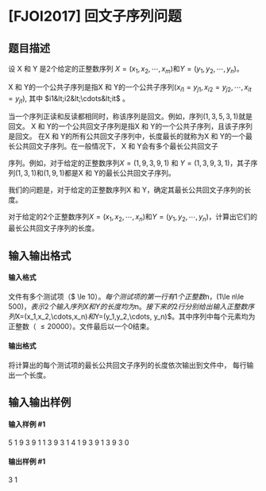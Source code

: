 
# [FJOI2017] 回文子序列问题
## 题目描述
设 X 和 Y 是2个给定的正整数序列 $X=( x_1 , x_2 ,\cdots, x_m )$和$Y=( y_1, y_2 ,\cdots, y_n )$。

X 和 Y的一个公共子序列是指X 和 Y的一个公共子序列$(x_{i1}=y_{j1},x_{i2}=y_{j2},\cdots,x_{it}=y_{jt})$, 其中 $i1&lt;i2&lt;\cdots&lt;it$ 。

当一个序列正读和反读都相同时，称该序列是回文。例如，序列$(1,3,5,3,1)$就是回文。 X 和 Y的一个公共回文子序列是指X 和 Y的一个公共子序列，且该子序列是回文。 在X 和 Y的所有公共回文子序列中，长度最长的就称为X 和 Y的一个最长公共回文子序列。在一般情况下， X 和 Y会有多个最长公共回文子

序列。例如，对于给定的正整数序列$X=(1,9,3,9,1)$ 和 $Y=(1,3,9,3,1)$，其子序列$(1,3,1)$和$(1,9,1)$都是X 和 Y的最长公共回文子序列。

我们的问题是，对于给定的正整数序列X 和 Y，确定其最长公共回文子序列的长度。

对于给定的2个正整数序列$X=( x_1 , x_2 ,\cdots, x_n )$和$Y=( y_1 , y_2 ,\cdots, y_n )$，计算出它们的最长公共回文子序列的长度。

## 输入输出格式
#### 输入格式

文件有多个测试项（$ \le 10$）。每个测试项的第一行有1个正整数$n$， ($1\le n\le 500$)，表示2个输入序列X和Y的长度均为$n$。接下来的2行分别给出输入正整数序列$X=(x_1,x_2,\cdots,x_n)$和$Y=(y_1,y_2,\cdots, y_n)$。其中序列中每个元素均为正整数（ $\le 20000$）。文件最后以一个0结束。

#### 输出格式

将计算出的每个测试项的最长公共回文子序列的长度依次输出到文件中， 每行输出一个长度。

## 输入输出样例
#### 输入样例 #1
5
1 9 3 9 1
1 3 9 3 1
4
1 9 3 9
1 3 9 3
0
#### 输出样例 #1
3
1

 